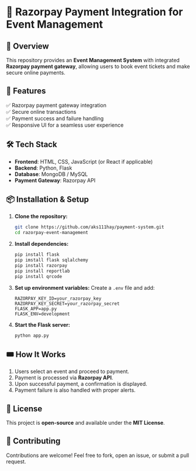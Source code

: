 # 🚀 Razorpay Payment Integration for Event Management

## 📌 Overview
This repository provides an **Event Management System** with integrated **Razorpay payment gateway**, allowing users to book event tickets and make secure online payments.

## 🎯 Features  
✅ Razorpay payment gateway integration  
✅ Secure online transactions  
✅ Payment success and failure handling  
✅ Responsive UI for a seamless user experience  

## 🛠 Tech Stack
- **Frontend**: HTML, CSS, JavaScript (or React if applicable)  
- **Backend**: Python, Flask  
- **Database**: MongoDB / MySQL  
- **Payment Gateway**: Razorpay API  

## 📦 Installation & Setup
1. **Clone the repository:**
   ```bash
   git clone https://github.com/aks111hay/payment-system.git
   cd razorpay-event-management
   ```
2. **Install dependencies:**
   ```bash
   pip install flask
   pip imstall flask sqlalchemy
   pip install razorpay
   pip install reportlab
   pip install qrcode
   ```
3. **Set up environment variables:**
   Create a `.env` file and add:
   ```env
   RAZORPAY_KEY_ID=your_razorpay_key
   RAZORPAY_KEY_SECRET=your_razorpay_secret
   FLASK_APP=app.py
   FLASK_ENV=development
   ```
4. **Start the Flask server:**
   ```bash
   python app.py
   ```

## 🎟 How It Works
1. Users select an event and proceed to payment.  
2. Payment is processed via **Razorpay API**.  
3. Upon successful payment, a confirmation is displayed.  
4. Payment failure is also handled with proper alerts.  


## 📜 License
This project is **open-source** and available under the **MIT License**.

## 🤝 Contributing
Contributions are welcome! Feel free to fork, open an issue, or submit a pull request.

